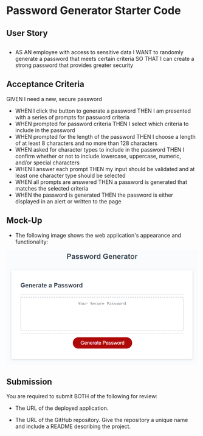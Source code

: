 # Password Generator Starter Code

## <h2>User Story<h2>

* AS AN employee with access to sensitive data
I WANT to randomly generate a password that meets certain criteria
SO THAT I can create a strong password that provides greater security

## Acceptance Criteria

GIVEN I need a new, secure password
* WHEN I click the button to generate a password
THEN I am presented with a series of prompts for password criteria
* WHEN prompted for password criteria
THEN I select which criteria to include in the password
* WHEN prompted for the length of the password
THEN I choose a length of at least 8 characters and no more than 128 characters
* WHEN asked for character types to include in the password
THEN I confirm whether or not to include lowercase, uppercase, numeric, and/or special characters
* WHEN I answer each prompt
THEN my input should be validated and at least one character type should be selected
* WHEN all prompts are answered
THEN a password is generated that matches the selected criteria
* WHEN the password is generated
THEN the password is either displayed in an alert or written to the page

## Mock-Up

* The following image shows the web application's appearance and functionality:

![Alt text](/Develop/assets/password%20generator.png)

## Submission

You are required to submit BOTH of the following for review:

* The URL of the deployed application.

* The URL of the GitHub repository. Give the repository a unique name and include a README describing the project.
